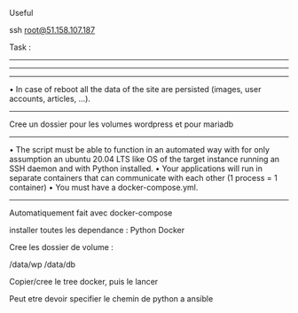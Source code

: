 Useful

ssh root@51.158.107.187

Task :
****************************************************************

****************************************************************



********
• In case of reboot all the data of the site are persisted (images, user accounts, articles,
...).
********
Cree un dossier pour les volumes wordpress et pour mariadb


********
• The script must be able to function in an automated way with for only assumption
an ubuntu 20.04 LTS like OS of the target instance running an SSH daemon and
with Python installed.
• Your applications will run in separate containers that can communicate with each
other (1 process = 1 container)
• You must have a docker-compose.yml.
********

Automatiquement fait avec docker-compose


installer toutes les dependance :
Python
Docker

Cree les dossier de volume :

/data/wp /data/db

Copier/cree le tree docker, puis le lancer



Peut etre devoir specifier le chemin de python a ansible